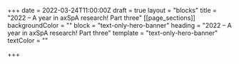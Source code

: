 +++
date = 2022-03-24T11:00:00Z
draft = true
layout = "blocks"
title = "2022 – A year in axSpA research! Part three"
[[page_sections]]
backgroundColor = ""
block = "text-only-hero-banner"
heading = "2022 – A year in axSpA research! Part three"
template = "text-only-hero-banner"
textColor = ""

+++
